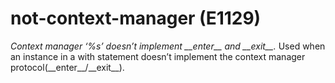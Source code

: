 # not-context-manager (E1129)

*Context manager ‘%s’ doesn’t implement \_\_enter\_\_ and \_\_exit\_\_.*
Used when an instance in a with statement doesn’t implement the context
manager protocol(\_\_enter\_\_/\_\_exit\_\_).
